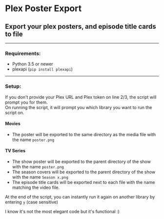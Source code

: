 # Plex Poster Export
## Export your plex posters, and episode title cards to file
---
### Requirements:
- Python 3.5 or newer
- plexapi (`pip install plexapi`)
---

### Setup:
If you don't provide your Plex URL and Plex token on line 2/3, the script will prompt you for them.   
On running the script, it will prompt you which library you want to run the script on.

#### Movies
- The poster will be exported to the same directory as the media file with the name `poster.png`

#### TV Series
- The show poster will be exported to the parent directory of the show with the name `poster.png`
- The season covers will be exported to the parent directory of the show with the name `Season x.png`
- The episode title cards will be exported next to each file with the name matching the video file.

At the end of the script, you can instantly run it again on another library by entering `y` (case sensitive)


I know it's not the most elegant code but it's functional :)
